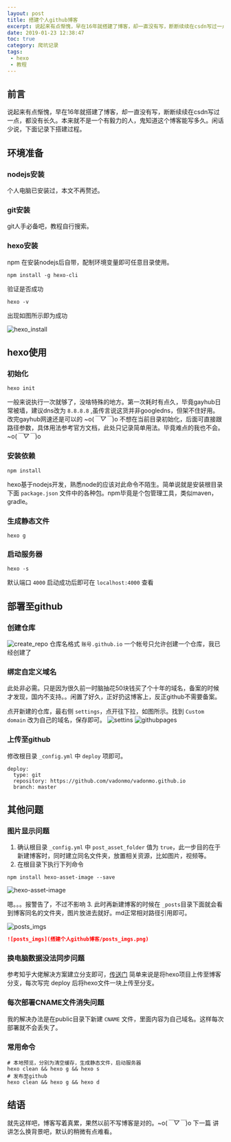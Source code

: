 ```yaml
---
layout: post
title: 搭建个人github博客
excerpt: 说起来有点惭愧，早在16年就搭建了博客，却一直没有写，断断续续在csdn写过一点，都没有长久。本来就不是一个有毅力的人，鬼知道这个博客能写多久。闲话少说，下面记录下搭建过程。
date: 2019-01-23 12:38:47
toc: true
category: 爬坑记录
tags: 
 - hexo
 - 教程
---
```

## 前言
说起来有点惭愧，早在16年就搭建了博客，却一直没有写，断断续续在csdn写过一点，都没有长久。本来就不是一个有毅力的人，鬼知道这个博客能写多久。闲话少说，下面记录下搭建过程。
<!--more-->
## 环境准备
### nodejs安装
个人电脑已安装过，本文不再赘述。
### git安装
git人手必备吧，教程自行搜索。
### hexo安装
npm 在安装nodejs后自带，配制环境变量即可任意目录使用。
```
npm install -g hexo-cli
```
验证是否成功
```
hexo -v
```
出现如图所示即为成功

![hexo_install](搭建个人github博客/hexo_install.png)

## hexo使用
### 初始化
```
hexo init 
```
一般来说执行一次就够了，没啥特殊的地方。第一次耗时有点久，毕竟gayhub日常被墙，建议dns改为 `8.8.8.8` ,虽传言说这货并非googledns，但架不住好用。改完gayhub网速还是可以的 ~o(*￣▽￣*)o
不想在当前目录初始化，后面可直接跟路径参数，具体用法参考官方文档，此处只记录简单用法。毕竟难点的我也不会。~o(*￣▽￣*)o

### 安装依赖
```
npm install 
```
hexo基于nodejs开发，熟悉node的应该对此命令不陌生。简单说就是安装根目录下面 `package.json` 文件中的各种包。npm毕竟是个包管理工具，类似maven，gradle。

### 生成静态文件
```
hexo g
```

### 启动服务器
```
hexo -s
```
默认端口 `4000` 启动成功后即可在 `localhost:4000` 查看

## 部署至github

### 创建仓库
![create_repo](搭建个人github博客/create_repo.png)
仓库名格式 `账号.github.io` 一个帐号只允许创建一个仓库，我已经创建了

### 绑定自定义域名
此处非必需。只是因为很久前一时脑抽花50块钱买了个十年的域名，备案的时候才发现，国内不支持。。闲置了好久，正好扔这博客上，反正github不需要备案。


点开新建的仓库，最右侧 `settings`，点开往下拉，如图所示。找到 `Custom domain` 改为自己的域名，保存即可。
![settins](搭建个人github博客\settins.png)
![githubpages](搭建个人github博客\githubpages.png)

### 上传至github
修改根目录 `_config.yml` 中 `deploy` 项即可。
```
deploy:
  type: git
  repository: https://github.com/vadonmo/vadonmo.github.io
  branch: master

```
## 其他问题

### 图片显示问题

 1. 确认根目录 `_config.yml` 中 `post_asset_folder` 值为 `true`，此一步目的在于新建博客时，同时建立同名文件夹，放置相关资源，比如图片，视频等。
 2. 在根目录下执行下列命令
```
npm install hexo-asset-image --save
```
![hexo-asset-image](搭建个人github博客/hexo_asset_image.png)

嗯。。。报警告了，不过不影响
3. 此时再新建博客的时候在 `_posts`目录下面就会看到博客同名的文件夹，图片放进去就好。md正常相对路径引用即可。

![posts_imgs](搭建个人github博客/posts_imgs.png)
``` markdown
![posts_imgs](搭建个人github博客/posts_imgs.png)
```

### 换电脑数据没法同步问题
参考知乎大佬解决方案建立分支即可，[传送门](https://www.zhihu.com/question/21193762)
简单来说是将hexo项目上传至博客分支，每次写完 deploy 后将hexo文件一块上传至分支。

### 每次部署CNAME文件消失问题
我的解决办法是在public目录下新建 `CNAME` 文件，里面内容为自己域名。这样每次部署就不会丢失了。

### 常用命令
``` shell
# 本地预览，分别为清空缓存，生成静态文件，启动服务器
hexo clean && hexo g && hexo s
# 发布至github
hexo clean && hexo g && hexo d
```

## 结语
就先这样吧，博客写着真累，果然以前不写博客是对的。~o(*￣▽￣*)o
下一篇 讲讲怎么换背景吧，默认的稍微有点难看。
